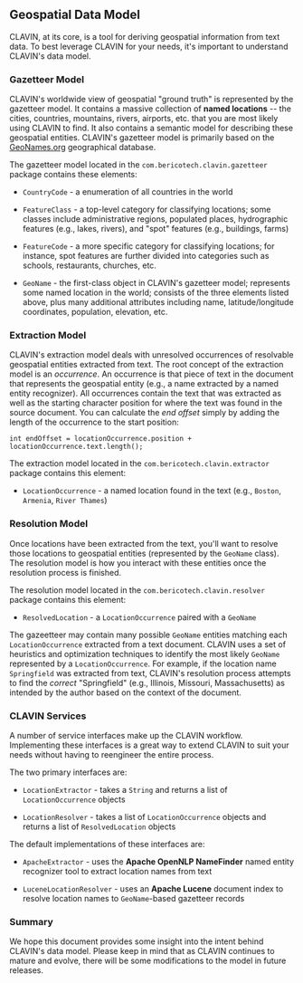 ## Geospatial Data Model

CLAVIN, at its core, is a tool for deriving geospatial information from text data. To best leverage CLAVIN for your needs, it\'s important to understand CLAVIN\'s data model.

### Gazetteer Model

CLAVIN's worldwide view of geospatial "ground truth" is represented by the gazetteer model. It contains a massive collection of **named locations** -- the cities, countries, mountains, rivers, airports, etc. that you are most likely using CLAVIN to find. It also contains a semantic model for describing these geospatial entities. CLAVIN's gazetteer model is primarily based on the [GeoNames.org](http://geonames.org) geographical database.

The gazetteer model located in the `com.bericotech.clavin.gazetteer` package contains these elements:

-  `CountryCode` - a enumeration of all countries in the world

-  `FeatureClass` - a top-level category for classifying locations; some classes include administrative regions, populated places, hydrographic features (e.g., lakes, rivers), and "spot" features (e.g., buildings, farms)

-  `FeatureCode` - a more specific category for classifying locations; for instance, spot features are further divided into categories such as schools, restaurants, churches, etc.

-  `GeoName` - the first-class object in CLAVIN's gazetteer model; represents some named location in the world; consists of the three elements listed above, plus many additional attributes including name, latitude/longitude coordinates, population, elevation, etc.

### Extraction Model

CLAVIN\'s extraction model deals with unresolved occurrences of resolvable geospatial entities extracted from text. The root concept of the extraction model is an *occurrence*. An occurrence is that piece of text in the document that represents the geospatial entity (e.g., a name extracted by a named entity recognizer). All occurrences contain the text that was extracted as well as the starting character position for where the text was found in the source document. You can calculate the *end offset* simply by adding the length of the occurrence to the start position:

```
int endOffset = locationOccurrence.position + locationOccurrence.text.length();
```

The extraction model located in the `com.bericotech.clavin.extractor` package contains this element:

-  `LocationOccurrence` - a named location found in the text (e.g., `Boston`, `Armenia`, `River Thames`)

### Resolution Model

Once locations have been extracted from the text, you\'ll want to resolve those locations to geospatial entities (represented by the `GeoName` class). The resolution model is how you interact with these entities once the resolution process is finished.

The resolution model located in the `com.bericotech.clavin.resolver` package contains this element:

-  `ResolvedLocation` - a `LocationOccurrence` paired with a `GeoName`

The gazeetteer may contain many possible `GeoName` entities matching each `LocationOccurrence` extracted from a text document. CLAVIN uses a set of heuristics and optimization techniques to identify the most likely `GeoName` represented by a `LocationOccurrence`. For example, if the location name `Springfield` was extracted from text, CLAVIN's resolution process attempts to find the *correct* "Springfield" (e.g., Illinois, Missouri, Massachusetts) as intended by the author based on the context of the document.

### CLAVIN Services

A number of service interfaces make up the CLAVIN workflow. Implementing these interfaces is a great way to extend CLAVIN to suit your needs without having to reengineer the entire process.

The two primary interfaces are:

-  `LocationExtractor` - takes a `String` and returns a list of `LocationOccurrence` objects

-  `LocationResolver` - takes a list of `LocationOccurrence` objects and returns a list of `ResolvedLocation` objects

The default implementations of these interfaces are:

-  `ApacheExtractor` - uses the **Apache OpenNLP NameFinder** named entity recognizer tool to extract location names from text

-  `LuceneLocationResolver` - uses an **Apache Lucene** document index to resolve location names to `GeoName`-based gazetteer records

### Summary

We hope this document provides some insight into the intent behind CLAVIN\'s data model. Please keep in mind that as CLAVIN continues to mature and evolve, there will be some modifications to the model in future releases.
